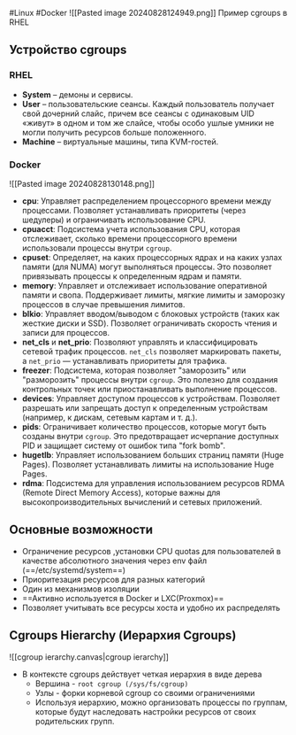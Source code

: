 #Linux #Docker 
![[Pasted image 20240828124949.png]]
Пример cgroups в RHEL
## Устройство **cgroups**
### RHEL
- **System** – демоны и сервисы.
- **User** – пользовательские сеансы. Каждый пользователь получает свой дочерний слайс, причем все сеансы с одинаковым UID «живут» в одном и том же слайсе, чтобы особо ушлые умники не могли получить ресурсов больше положенного.
- **Machine** – виртуальные машины, типа KVM-гостей.
### Docker
![[Pasted image 20240828130148.png]]
- **cpu**: Управляет распределением процессорного времени между процессами. Позволяет устанавливать приоритеты (через шедулеры) и ограничивать использование CPU.
- **cpuacct**: Подсистема учета использования CPU, которая отслеживает, сколько времени процессорного времени использовали процессы внутри `cgroup`.
- **cpuset**: Определяет, на каких процессорных ядрах и на каких узлах памяти (для NUMA) могут выполняться процессы. Это позволяет привязывать процессы к определенным ядрам и памяти.
- **memory**: Управляет и отслеживает использование оперативной памяти и свопа. Поддерживает лимиты, мягкие лимиты и заморозку процессов в случае превышения лимитов.
- **blkio**: Управляет вводом/выводом с блоковых устройств (таких как жесткие диски и SSD). Позволяет ограничивать скорость чтения и записи для процессов.
- **net_cls** и **net_prio**: Позволяют управлять и классифицировать сетевой трафик процессов. `net_cls` позволяет маркировать пакеты, а `net_prio` — устанавливать приоритеты для трафика.
- **freezer**: Подсистема, которая позволяет "заморозить" или "разморозить" процессы внутри `cgroup`. Это полезно для создания контрольных точек или приостанавливать выполнение процессов.
- **devices**: Управляет доступом процессов к устройствам. Позволяет разрешать или запрещать доступ к определенным устройствам (например, к дискам, сетевым картам и т. д.).
- **pids**: Ограничивает количество процессов, которые могут быть созданы внутри `cgroup`. Это предотвращает исчерпание доступных PID и защищает систему от ошибок типа "fork bomb".
- **hugetlb**: Управляет использованием больших страниц памяти (Huge Pages). Позволяет устанавливать лимиты на использование Huge Pages.
- **rdma**: Подсистема для управления использованием ресурсов RDMA (Remote Direct Memory Access), которые важны для высокопроизводительных вычислений и сетевых приложений.
## Основные возможности
- Ограничение ресурсов ,установки CPU quotas для пользователей в качестве абсолютного значения через env файл (==/etc/systemd/system==)
- Приоритезация ресурсов для разных категорий 
- Один из  механизмов изоляции
- ==Активно используется в Docker и LXC(Proxmox)==
- Позволяет учитывать все ресурсы хоста и удобно их распределять 
## Cgroups Hierarchy (Иерархия Cgroups)
![[cgroup ierarchy.canvas|cgroup ierarchy]]

- В контексте cgroups действует четкая иерархия в виде дерева
	- Вершина - `root cgroup (/sys/fs/cgroup)`
	- Узлы -  форки корневой cgroup со своими ограничениями 
	- Используя иерархию, можно организовать процессы по группам, которые будут наследовать настройки ресурсов от своих родительских групп.